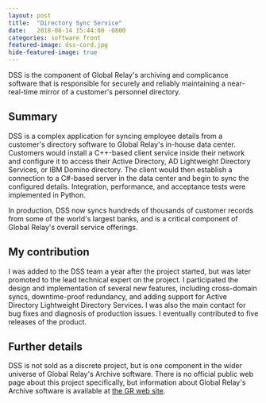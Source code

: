 ```yaml
---
layout: post
title:  "Directory Sync Service"
date:   2018-06-14 15:44:00 -0800
categories: software front
featured-image: dss-cord.jpg
hide-featured-image: true
---
```

DSS is the component of Global Relay's archiving and complicance software that is responsible for securely and reliably maintaining a near-real-time mirror of a customer's personnel directory.<!--more-->

## Summary

DSS is a complex application for syncing employee details from a customer's directory software to Global Relay's in-house data center. Customers would install a C++-based client service inside their network and configure it to access their Active Directory, AD Lightweight Directory Services, or IBM Domino directory. The client would then establish a connection to a C#-based server in the data center and begin to sync the configured details. Integration, performance, and acceptance tests were implemented in Python.

In production, DSS now syncs hundreds of thousands of customer records from some of the world's largest banks, and is a critical component of Global Relay's overall service offerings.

## My contribution

I was added to the DSS team a year after the project started, but was later promoted to the lead technical expert on the project. I participated the design and implementation of several new features, including cross-domain syncs, downtime-proof redundancy, and adding support for Active Directory Lightweight Directory Services. I was also the main contact for bug fixes and diagnosis of production issues. I eventually contributed to five releases of the product.

## Further details

DSS is not sold as a discrete project, but is one component in the wider universe of Global Relay's Archive software. There is no official public web page about this project specifically, but information about Global Relay's Archive software is available at [the GR web site][gr].

[gr]: https://www.globalrelay.com/gr-services/archive
